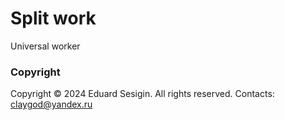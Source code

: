 # Split work

Universal worker

### Copyright 

Copyright © 2024 Eduard Sesigin. All rights reserved. Contacts: claygod@yandex.ru